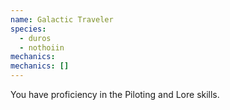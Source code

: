 ```yaml
---
name: Galactic Traveler
species:
  - duros
  - nothoiin
mechanics:
mechanics: []
---
```

You have proficiency in the Piloting and Lore skills.
